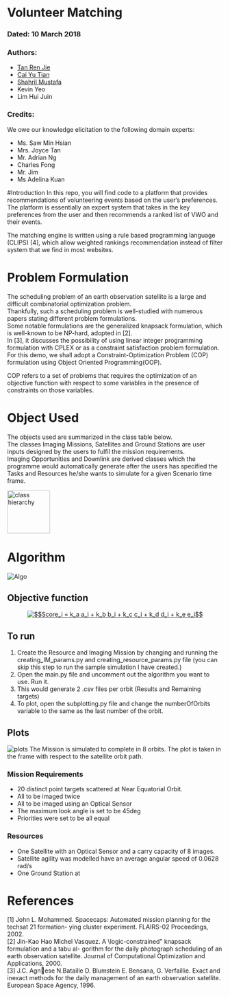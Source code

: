 # Volunteer Matching
### Dated: 10 March 2018
### Authors:
- [Tan Ren Jie](https://github.com/notha99y/)
- [Cai Yu Tian](https://github.com/Yutian-KE)
- [Shahril Mustafa](https://github.com/RefShah)
- Kevin Yeo
- Lim Hui Juin

### Credits:
We owe our knowledge elicitation to the following domain experts:
- Ms. Saw Min Hsian
- Mrs. Joyce Tan
- Mr. Adrian Ng
- Charles Fong
- Mr. Jim
- Ms Adelina Kuan

#Introduction
In this repo, you will find code to a platform that provides recommendations of volunteering events
based on the user’s preferences. <br>
The platform is essentially an expert system that takes in the key preferences from the user
and then recommends a ranked list of VWO and their events. <br>

The matching engine is written using a rule based programming language (CLIPS) [4], which allow weighted
rankings recommendation instead of filter system that we find in most websites.

# Problem Formulation
The scheduling problem of an earth observation satellite is a large and difficult combinatorial optimization problem. <br>
Thankfully, such a scheduling problem is well-studied with numerous papers stating different problem formulations. <br>
Some notable formulations are the generalized knapsack formulation, which is well-known to be NP-hard, adopted in [2]. <br>
In [3], it discusses the possibility of using linear integer programming formulation with CPLEX or as a constraint satisfaction problem formulation. <br>
For this demo, we shall adopt a Constraint-Optimization Problem (COP) formulation using Object Oriented Programming(OOP). <br>

COP refers to a set of problems that requires the optimization of an objective function with respect to some variables in the presence of constraints on those variables. <br>

# Object Used
The objects used are summarized in the class table below. <br>
The classes Imaging Missions, Satellites and Ground Stations are user inputs designed by the users to fulfil the mission requirements. <br>
Imaging Opportunities and Downlink are derived classes which the programme would automatically generate after the users has specified the Tasks and Resources he/she wants to simulate for a given Scenario time frame. <br>

<img src="classhiearchy.JPG" alt="class hierarchy" style="width: 100px;"/>

# Algorithm
<!-- <img src="algorithm.png" alt="algo" style="width: 100px;"/> -->
![Algo](algorithm.PNG)

## Objective function
<!-- $$Score_i = k_a a_i + k_b b_i + k_c c_i + k_d d_i + k_e e_i$$ -->

<p align="center">
<a href="https://www.codecogs.com/eqnedit.php?latex=$$Score_i&space;=&space;k_a&space;a_i&space;&plus;&space;k_b&space;b_i&space;&plus;&space;k_c&space;c_i&space;&plus;&space;k_d&space;d_i&space;&plus;&space;k_e&space;e_i$$" target="_blank"><img src="https://latex.codecogs.com/gif.latex?$$Score_i&space;=&space;k_a&space;a_i&space;&plus;&space;k_b&space;b_i&space;&plus;&space;k_c&space;c_i&space;&plus;&space;k_d&space;d_i&space;&plus;&space;k_e&space;e_i$$" title="$$Score_i = k_a a_i + k_b b_i + k_c c_i + k_d d_i + k_e e_i$$" /></a>
</p>


## To run
1. Create the Resource and Imaging Mission by changing and running the creating_IM_params.py and creating_resource_params.py file (you can skip this step to run the sample simulation I have created.)
2. Open the main.py file and uncomment out the algorithm you want to use. Run it.
3. This would generate 2 .csv files per orbit (Results and Remaining targets)
4. To plot, open the subplotting.py file and change the numberOfOrbits variable to the same as the last number of the orbit.

## Plots
![plots](plotting_results.png)
The Mission is simulated to complete in 8 orbits. The plot is taken in the frame with respect to the satellite orbit path.

### Mission Requirements
- 20 distinct point targets scattered at Near Equatorial Orbit.
- All to be imaged twice
- All to be imaged using an Optical Sensor
- The maximum look angle is set to be 45deg
- Priorities were set to be all equal

### Resources
- One Satellite with an Optical Sensor and a carry capacity of 8 images.
- Satellite agility was modelled have an average angular speed of 0.0628 rad/s
- One Ground Station at

# References
[1] John L. Mohammed. Spacecaps: Automated mission planning for the techsat 21 formation-
ying cluster experiment. FLAIRS-02 Proceedings, 2002. <br>
[2] Jin-Kao Hao Michel Vasquez. A \logic-constrained" knapsack formulation and a tabu al-
gorithm for the daily photograph scheduling of an earth observation satellite. Journal of
Computational Optimization and Applications, 2000. <br>
[3] J.C. Agnese N.Bataille D. Blumstein E. Bensana, G. Verfaillie. Exact and inexact methods
for the daily management of an earth observation satellite. European Space Agency, 1996. <br>
